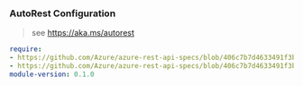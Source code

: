 ### AutoRest Configuration

> see https://aka.ms/autorest

``` yaml
require:
- https://github.com/Azure/azure-rest-api-specs/blob/406c7b7d4633491f3b4cdb11e91bbe1045068dce/specification/datafactory/resource-manager/readme.md
- https://github.com/Azure/azure-rest-api-specs/blob/406c7b7d4633491f3b4cdb11e91bbe1045068dce/specification/datafactory/resource-manager/readme.go.md
module-version: 0.1.0
```